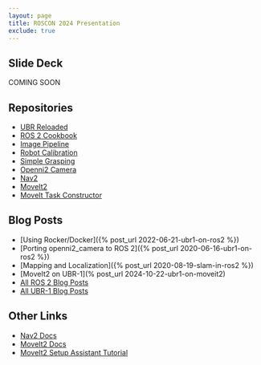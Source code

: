 ```yaml
---
layout: page
title: ROSCON 2024 Presentation
exclude: true
---
```


## Slide Deck

COMING SOON

## Repositories

 * [UBR Reloaded](https://github.com/mikeferguson/ubr_reloaded)
 * [ROS 2 Cookbook](https://github.com/mikeferguson/ros2_cookbook)
 * [Image Pipeline](https://github.com/ros-perception/image_pipeline)
 * [Robot Calibration](https://github.com/mikeferguson/robot_calibration)
 * [Simple Grasping](https://github.com/mikeferguson/simple_grasping)
 * [Openni2 Camera](https://github.com/ros-drivers/openni2_camera)
 * [Nav2](https://github.com/ros-navigation/navigation2)
 * [MoveIt2](https://github.com/moveit/moveit2)
 * [MoveIt Task Constructor](https://github.com/moveit/moveit_task_constructor)

## Blog Posts

 * [Using Rocker/Docker]({% post_url 2022-06-21-ubr1-on-ros2 %})
 * [Porting openni2_camera to ROS 2]({% post_url 2020-06-16-ubr1-on-ros2 %})
 * [Mapping and Localization]({% post_url 2020-08-19-slam-in-ros2 %})
 * [MoveIt2 on UBR-1](% post_url 2024-10-22-ubr1-on-moveit2)
 * <a href="/{{ site.baseurl }}tag/ros2">All ROS 2 Blog Posts</a>
 * <a href="/{{ site.baseurl }}tag/ubr1">All UBR-1 Blog Posts</a>

## Other Links

 * [Nav2 Docs](https://nav2.org)
 * [MoveIt2 Docs](https://moveit.picknik.ai)
 * [MoveIt2 Setup Assistant Tutorial](https://moveit.picknik.ai/main/doc/examples/setup_assistant/setup_assistant_tutorial.html)
